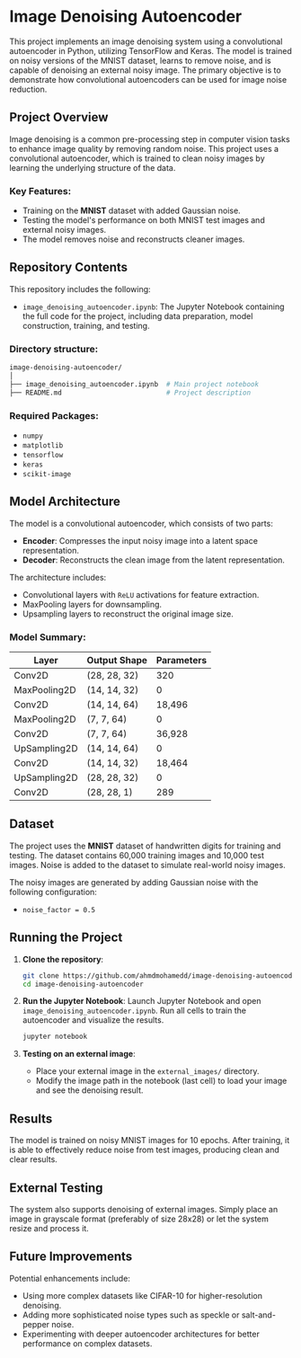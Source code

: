 # Image Denoising Autoencoder

This project implements an image denoising system using a convolutional autoencoder in Python, utilizing TensorFlow and Keras. The model is trained on noisy versions of the MNIST dataset, learns to remove noise, and is capable of denoising an external noisy image. The primary objective is to demonstrate how convolutional autoencoders can be used for image noise reduction.

## Project Overview

Image denoising is a common pre-processing step in computer vision tasks to enhance image quality by removing random noise. This project uses a convolutional autoencoder, which is trained to clean noisy images by learning the underlying structure of the data.

### Key Features:
- Training on the **MNIST** dataset with added Gaussian noise.
- Testing the model's performance on both MNIST test images and external noisy images.
- The model removes noise and reconstructs cleaner images.

## Repository Contents

This repository includes the following:
- `image_denoising_autoencoder.ipynb`: The Jupyter Notebook containing the full code for the project, including data preparation, model construction, training, and testing.

### Directory structure:
```bash
image-denoising-autoencoder/
│
├── image_denoising_autoencoder.ipynb  # Main project notebook
├── README.md                          # Project description
```

### Required Packages:
- `numpy`
- `matplotlib`
- `tensorflow`
- `keras`
- `scikit-image`

## Model Architecture

The model is a convolutional autoencoder, which consists of two parts:
- **Encoder**: Compresses the input noisy image into a latent space representation.
- **Decoder**: Reconstructs the clean image from the latent representation.

The architecture includes:
- Convolutional layers with `ReLU` activations for feature extraction.
- MaxPooling layers for downsampling.
- Upsampling layers to reconstruct the original image size.

### Model Summary:

| Layer             | Output Shape       | Parameters  |
|-------------------|--------------------|-------------|
| Conv2D            | (28, 28, 32)       | 320         |
| MaxPooling2D      | (14, 14, 32)       | 0           |
| Conv2D            | (14, 14, 64)       | 18,496      |
| MaxPooling2D      | (7, 7, 64)         | 0           |
| Conv2D            | (7, 7, 64)         | 36,928      |
| UpSampling2D      | (14, 14, 64)       | 0           |
| Conv2D            | (14, 14, 32)       | 18,464      |
| UpSampling2D      | (28, 28, 32)       | 0           |
| Conv2D            | (28, 28, 1)        | 289         |

## Dataset

The project uses the **MNIST** dataset of handwritten digits for training and testing. The dataset contains 60,000 training images and 10,000 test images. Noise is added to the dataset to simulate real-world noisy images.

The noisy images are generated by adding Gaussian noise with the following configuration:
- `noise_factor = 0.5`

## Running the Project

1. **Clone the repository**:
   ```bash
   git clone https://github.com/ahmdmohamedd/image-denoising-autoencoder.git
   cd image-denoising-autoencoder
   ```

2. **Run the Jupyter Notebook**:
   Launch Jupyter Notebook and open `image_denoising_autoencoder.ipynb`. Run all cells to train the autoencoder and visualize the results.

   ```bash
   jupyter notebook
   ```

3. **Testing on an external image**:
   - Place your external image in the `external_images/` directory.
   - Modify the image path in the notebook (last cell) to load your image and see the denoising result.

## Results

The model is trained on noisy MNIST images for 10 epochs. After training, it is able to effectively reduce noise from test images, producing clean and clear results.

## External Testing

The system also supports denoising of external images. Simply place an image in grayscale format (preferably of size 28x28) or let the system resize and process it.

## Future Improvements

Potential enhancements include:
- Using more complex datasets like CIFAR-10 for higher-resolution denoising.
- Adding more sophisticated noise types such as speckle or salt-and-pepper noise.
- Experimenting with deeper autoencoder architectures for better performance on complex datasets.
